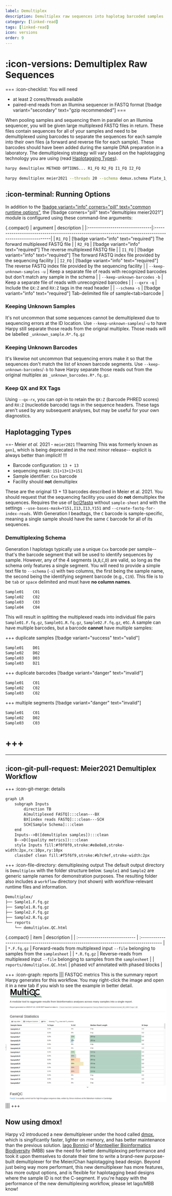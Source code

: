 ```yaml
---
label: Demultiplex
description: Demultiplex raw sequences into haplotag barcoded samples
category: [linked-read]
tags: [linked-read]
icon: versions
order: 9
---
```


# :icon-versions: Demultiplex Raw Sequences

===  :icon-checklist: You will need
- at least 2 cores/threads available
- paired-end reads from an Illumina sequencer in FASTQ format [!badge variant="secondary" text="gzip recommended"]
===

When pooling samples and sequencing them in parallel on an Illumina sequencer, you will be given large multiplexed FASTQ
files in return. These files contain sequences for all of your samples and need to be demultiplexed using barcodes to 
separate the sequences for each sample into their own files (a forward and reverse file for each sample). These barcodes
should have been added during the sample DNA preparation in a laboratory. The demultiplexing strategy will vary based on the
haplotagging technology you are using (read [Haplotagging Types](#haplotagging-types)).

```bash usage
harpy demultiplex METHOD OPTIONS... R1_FQ R2_FQ I1_FQ I2_FQ
```
```bash example using wildcards
harpy demultiplex meier2021 --threads 20 --schema demux.schema Plate_1_S001_R*.fastq.gz Plate_1_S001_I*.fastq.gz
```
## :icon-terminal: Running Options
In addition to the [!badge variant="info" corners="pill" text="common runtime options"](/Getting_Started/Resources/common_options.md), the [!badge corners="pill" text="demultiplex meier2021"] module is configured using these command-line arguments:

{.compact}
| argument                       | description                                                                                              |
|:-------------------------------|:---------------------------------------------------------------------------------------------------------|
| `R1_FQ`                        | [!badge variant="info" text="required"] The forward multiplexed FASTQ file                               |
| `R2_FQ`                        | [!badge variant="info" text="required"] The reverse multiplexed FASTQ file                               |
| `I1_FQ`                        | [!badge variant="info" text="required"] The forward FASTQ index file provided by the sequencing facility |
| `I2_FQ`                        | [!badge variant="info" text="required"] The reverse FASTQ index file provided by the sequencing facility |
| `--keep-unknown-samples` `-u`  | Keep a separate file of reads with recognized barcodes but don't match any sample in the schema          |
| `--keep-unknown-barcodes` `-b` | Keep a separate file of reads with unrecognized barcodes                                                 |
| `--qxrx` `-q`                  | Include the `QX:Z` and `RX:Z` tags in the read header                                                    |
| `--schema` `-s`                | [!badge variant="info" text="required"] Tab-delimited file of sample\<tab\>barcode                       |

### Keeping Unknown Samples
It's not uncommon that some sequences cannot be demultiplexed due to sequencing errors at the ID location. Use `--keep-unknown-samples`/`-u` to
have Harpy still separate those reads from the original multiplex. Those reads will be labelled `_unknown_sample.R*.fq.gz` 

### Keeping Unknown Barcodes
It's likewise not uncommon that sequencing errors make it so that the sequences don't match the list of known barcode segments. Use
`--keep-unknown-barcodes`/`-b` to have Harpy separate those reads out from the original multiplex as `_unknown_barcodes.R*.fq.gz`.

### Keep QX and RX Tags
Using `--qx-rx`, you can opt-in to retain the `QX:Z` (barcode PHRED scores) and `RX:Z` (nucleotide barcode)
tags in the sequence headers. These tags aren't used by any subsequent analyses, but may be useful for your own diagnostics. 

## Haplotagging Types
==- Meier _et al._ 2021 - `meier2021`
!!!warning
This was formerly known as `gen1`, which is being deprecated in the next minor release-- explicit is always better than implicit!
!!!

- Barcode configuration: `13 + 13`
- sequencing mask: `151+13+13+151`
- Sample identifier: `Cxx` barcode
- Facility should **not** demultiplex

These are the original 13 + 13 barcodes described in Meier et al. 2021. You should request that the sequencing facility you used
do **not** demultiplex the sequences. Requires the use of [bcl2fastq](https://support.illumina.com/sequencing/sequencing_software/bcl2fastq-conversion-software.html) without `sample-sheet` and with the settings
`--use-bases-mask=Y151,I13,I13,Y151` and `--create-fastq-for-index-reads`. With Generation I beadtags, the `C` barcode is sample-specific,
meaning a single sample should have the same `C` barcode for all of its sequences.

### Demultiplexing Schema
Generation I haplotags typically use a unique `Cxx` barcode per sample-- that's the barcode segment
that will be used to identify sequences by sample. However, any of the 4 segments (`A`,`B`,`C`,`D`) are valid, so long as the schema only features a single segment.
You will need to provide a simple text file to `--schema` (`-s`) with two columns, the first being the sample name, the second being
the identifying segment barcode (e.g., `C19`). This file is to be `tab` or `space` delimited and must have **no column names**.
``` example sample sheet
Sample01    C01
Sample02    C02
Sample03    C03
Sample04    C04
```
This will result in splitting the multiplexed reads into individual file pairs `Sample01.F.fq.gz`, `Sample01.R.fq.gz`, `Sample02.F.fq.gz`, etc.
A sample can have multiple barcodes, but a barcode **cannot** have multiple samples:

+++ duplicate samples [!badge variant="success" text="valid"]
```
Sample01    D01
Sample02    D02
Sample03    D03
Sample03    D21
```

+++ duplicate barcodes [!badge variant="danger" text="invalid"]
```
Sample01    C01
Sample02    C02
Sample03    C02
```
+++  multiple segments [!badge variant="danger" text="invalid"]
```
Sample01    C01
Sample02    D02
Sample03    C03
```
+++
===


---
## :icon-git-pull-request: Meier2021 Demultiplex Workflow
+++ :icon-git-merge: details

```mermaid
graph LR
    subgraph Inputs
        direction TB
        A[multiplexed FASTQ]:::clean---BX
        BX[index reads FASTQ]:::clean---SCH
        SCH[Sample Schema]:::clean
    end
    Inputs-->B([demultiplex samples]):::clean
    B-->D([quality metrics]):::clean
    style Inputs fill:#f0f0f0,stroke:#e8e8e8,stroke-width:2px,rx:10px,ry:10px
    classDef clean fill:#f5f6f9,stroke:#b7c9ef,stroke-width:2px
```

+++ :icon-file-directory: demultiplexing output
The default output directory is `Demultiplex` with the folder structure below. `Sample1` and `Sample2` are
generic sample names for demonstration purposes. The resulting folder also includes a `workflow` directory
(not shown) with workflow-relevant runtime files and information.
```
Demultiplex/
├── Sample1.F.fq.gz
├── Sample1.R.fq.gz
├── Sample2.F.fq.gz
├── Sample2.R.fq.gz
└── reports
    └── demultiplex.QC.html
```
{.compact}
| item                          | description                                                                               |
| :---------------------------- | :---------------------------------------------------------------------------------------- |
| `*.F.fq.gz`                   | Forward-reads from multiplexed input `--file` belonging to samples from the `samplesheet` |
| `*.R.fq.gz`                   | Reverse-reads from multiplexed input `--file` belonging to samples from the `samplesheet` |
| `reports/demultiplex.QC.html` | phased vcf annotated with phased blocks                                                   |

+++ :icon-graph: reports
||| FASTQC metrics
This is the summary report Harpy generates for this workflow. You may right-click
the image and open it in a new tab if you wish to see the example in better detail.
![reports/demultiplex.QC.html](/static/report_demux.png)
|||
+++

## Now using dmox!
Harpy v2 introduced a new demultiplexer under the hood called [dmox](https://gitlab.mbb.cnrs.fr/ibonnici/dmox), which is singificantly faster,
lighter on memory, and has better maintenance than the previous solution. [Iago Bonnici](https://isem-evolution.fr/en/membre/bonnici/) of 
[Montpellier Bioinformatics Biodiversity](https://isem-evolution.fr/en/plateau/montpellier-bioinformatics-biodiversity-facility/) 
(MBB) saw the need for better demultiplexing performance and took it upon themselves to donate their time to write a brand-new
purpose-built demultiplexer for the Meier/Chan haplotagging bead design. Beyond just being way more performant, this new
demultiplexer has more features, has more output options, and is flexible for haplotagging bead designs where the sample
ID is not the C-segment. If you're happy with the performance of the new demultiplexing workflow, please let Iago/MBB know!
